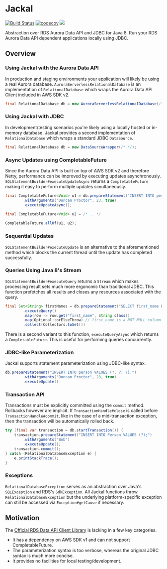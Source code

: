 # Jackal
[![Build Status](https://travis-ci.com/duncpro/jackal.svg?branch=master)](https://travis-ci.com/duncpro/jackal)
[![codecov](https://codecov.io/gh/duncpro/jackal/branch/master/graph/badge.svg?token=B5MZD14GUT)](https://codecov.io/gh/duncpro/jackal)
[![](https://jitpack.io/v/com.duncpro/jackal.svg)](https://jitpack.io/#com.duncpro/jackal)

Abstraction over RDS Aurora Data API and JDBC for Java 8.
Run your RDS Aurora Data API dependent applications locally using JDBC. 

## Overview
### Using Jackal with the Aurora Data API
In production and staging environments your application will likely be using
a real Aurora database. `AuroraServerlessRelationalDatabase` is an implementation of `RelationalDatabase` which wraps
the Aurora Data API Client included in AWS SDK v2.
```java
final RelationalDatabase db = new AuroraServerlessRelationalDatabase(/* */);
```
### Using Jackal with JDBC
In development/testing scenarios you're likely using a locally hosted or in-memory database.
Jackal provides a second implementation of `RelationalDatabase`
which wraps a standard JDBC `DataSource`. 
```java
final RelationalDatabase db = new DataSourceWrapper(/* */);
```
### Async Updates using CompletableFuture
Since the Aurora Data API is built on top of AWS SDK v2 and therefore Netty, performance can be improved by executing 
updates asynchronously. `SQLStatementBuilder#executeUpdateAsync` returns a `CompletableFuture` making it easy to perform multiple updates
simultaneously.
```java
final CompletableFuture<Void> u1 = db.prepareStatement("INSERT INTO person VALUES (?, ?, ?);")
        .withArguments("Duncan Proctor", 23, true)
        .executeUpdateAsync();

final CompletableFuture<Void> u2 = /* .. */
        
CompletableFuture.allOf(u1, u2);
```
### Sequential Updates
`SQLStatementBuilder#executeUpdate` is an alternative to the aforementioned method which blocks
the current thread until the update has completed successfully. 

### Queries Using Java 8's Stream
`SQLStatementBuilder#executeQuery` returns a `Stream` which makes processing result sets much more ergonomic than
traditional JDBC. This function prefetches all results and closes any resources associated with the query.
```java
final Set<String> firstNames = db.prepareStatement("SELECT first_name FROM person LIMIT 10;")
        .executeQuery()
        .map(row -> row.get("first_name", String.class))
        .map(Optional::orElseThrow) // first_name is a NOT NULL column
        .collect(Collectors.toSet())
```
There is a second variant to this function, `executeQueryAsync` which returns a `CompletableFuture`. This is useful for 
performing queries concurrently.
### JDBC-like Parameterization
Jackal supports statement parameterization using JDBC-like syntax.

```java
db.prepareStatement("INSERT INTO person VALUES (?, ?, ?);")
        .withArguments("Duncan Proctor", 23, true)
        .executeUpdate()
```

### Transaction API
Transactions must be explicitly committed using the `commit` method.
Rollbacks however are implicit. If `TransactionHandle#close` is called before
`TransactionHandle#commit`, like in the case of a mid-transaction exception, then
the transaction will be automatically rolled back.
```java
try (final var transaction = db.startTransaction()) {
    transaction.prepareStatement("INSERT INTO Person VALUES (?);")
        .withArguments("Bob")
        .executeUpdate();
    transaction.commit();
} catch (RelationalDatabaseException e) {
    e.printStackTrace();
}
```
### Exceptions
`RelationalDatabaseException` serves as an abstraction over Java's `SQLException` and RDS's `SdkException`.
All Jackal functions throw `RelationalDatabaseException` but the underlying platform-specific exception
can still be accessed via `Exception#getCause` if necessary.

## Motivation
The [Official RDS Data API Client Library](https://github.com/awslabs/rds-data-api-client-library-java) is
  lacking in a few key categories.
  - It has a dependency on AWS SDK v1 and can not support
    CompletableFuture. 
  - The parameterization syntax is too verbose, whereas the original JDBC
    syntax is much more concise.
  - It provides no facilities for local testing/development.
